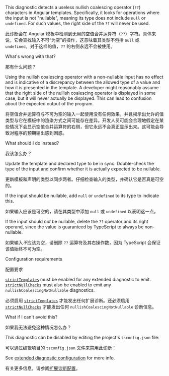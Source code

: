 This diagnostic detects a useless nullish coalescing operator \(`??`\) characters in Angular templates.
Specifically, it looks for operations where the input is not "nullable", meaning its type does not include `null` or `undefined`.
For such values, the right side of the `??` will never be used.

此诊断会在 Angular 模板中检测到无用的空值合并运算符（`??`）字符。具体来说，它会查找输入不可“为空”的操作，这意味着其类型不包括 `null` 或 `undefined`。对于这样的值，`??` 的右侧永远不会被使用。

What's wrong with that?

那有什么问题？

Using the nullish coalescing operator with a non-nullable input has no effect and is indicative of a discrepancy between the allowed type of a value and how it is presented in the template.
A developer might reasonably assume that the right side of the nullish coalescing operator is displayed in some case, but it will never actually be displayed.
This can lead to confusion about the expected output of the program.

将空值合并运算符与不可为空的输入一起使用没有任何效果，并且揭示出允许的值类型与它在模板中的渲染方式之间可能存在差异。开发人员可能会合理地假定在某些情况下会显示空值合并运算符的右侧，但它永远不会真正显示出来。这可能会导致对程序的预期输出感到困惑。

What should I do instead?

我该怎么办？

Update the template and declared type to be in sync.
Double-check the type of the input and confirm whether it is actually expected to be nullable.

更新模板和声明的类型以同步两者。仔细检查输入的类型，并确认它是否真是可空的。

If the input should be nullable, add `null` or `undefined` to its type to indicate this.

如果输入应该是可空的，请在其类型中添加 `null` 或 `undefined` 以表明这一点。

If the input should *not* be nullable, delete the `??` operator and its right operand, since the value is guaranteed by TypeScript to always be non-nullable.

如果输入*不*应该为空，请删除 `??` 运算符及其右操作数，因为 TypeScript 会保证该值始终不可为空。

Configuration requirements

配置要求

[`strictTemplates`](guide/template-typecheck#strict-mode) must be enabled for any extended diagnostic to emit.
[`strictNullChecks`](guide/template-typecheck#strict-null-checks) must also be enabled to emit any `nullishCoalescingNotNullable` diagnostics.

必须启用 [`strictTemplates`](guide/template-typecheck#strict-mode) 才能发出任何扩展诊断。还必须启用 [`strictNullChecks`](guide/template-typecheck#strict-null-checks) 才能发出任何 `nullishCoalescingNotNullable` 诊断信息。

What if I can't avoid this?

如果我无法避免这种情况怎么办？

This diagnostic can be disabled by editing the project's `tsconfig.json` file:

可以通过编辑项目的 `tsconfig.json` 文件来禁用此诊断：

See [extended diagnostic configuration](extended-diagnostics#configuration) for more info.

有关更多信息，请参阅[扩展诊断配置](extended-diagnostics#configuration)。